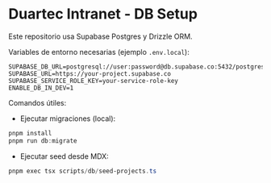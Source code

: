 <!--
Resumen generado automáticamente.

intranet-scaffold/DB_SETUP.md

2025-09-13T06:20:07.372Z

——————————————————————————————
Archivo .md: DB_SETUP.md
Tamaño: 530 caracteres, 30 líneas
Resumen básico generado automáticamente sin análisis de IA.
Contenido detectado basado en extensión y estructura básica.
-->
# Duartec Intranet - DB Setup

Este repositorio usa Supabase Postgres y Drizzle ORM.

Variables de entorno necesarias (ejemplo `.env.local`):

```
SUPABASE_DB_URL=postgresql://user:password@db.supabase.co:5432/postgres
SUPABASE_URL=https://your-project.supabase.co
SUPABASE_SERVICE_ROLE_KEY=your-service-role-key
ENABLE_DB_IN_DEV=1
```

Comandos útiles:

- Ejecutar migraciones (local):

```powershell
pnpm install
pnpm run db:migrate
```

- Ejecutar seed desde MDX:

```powershell
pnpm exec tsx scripts/db/seed-projects.ts
```


